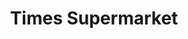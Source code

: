 ---
title: "Times Supermarket"
url: /honolulu/times-supermarket-north-school-street/
shop: supermarket
---